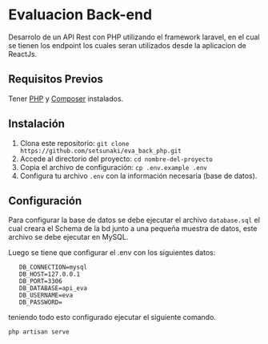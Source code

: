 # Evaluacion Back-end

Desarrolo de un API Rest con PHP utilizando el framework laravel, en el cual se tienen los endpoint los cuales seran utilizados desde la aplicacion
de ReactJs.

## Requisitos Previos

Tener [PHP](https://www.php.net/) y [Composer](https://getcomposer.org/) instalados.

## Instalación

1. Clona este repositorio: `git clone https://github.com/setsunaki/eva_back_php.git`
2. Accede al directorio del proyecto: `cd nombre-del-proyecto`
3. Copia el archivo de configuración: `cp .env.example .env`
4. Configura tu archivo `.env` con la información necesaria (base de datos).

## Configuración

Para configurar la base de datos se debe ejecutar el archivo `database.sql`
el cual creara el Schema de la bd junto a una pequeña muestra de datos, este archivo se debe ejecutar 
en MySQL.

Luego se tiene que configurar el .env con los siguientes datos:
```env
   DB_CONNECTION=mysql
   DB_HOST=127.0.0.1
   DB_PORT=3306
   DB_DATABASE=api_eva
   DB_USERNAME=eva
   DB_PASSWORD=
```
teniendo todo esto configurado ejecutar el siguiente comando.

```bash
php artisan serve

